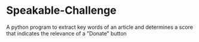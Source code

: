 # Speakable-Challenge
A python program to extract key words of an article and determines a score that indicates the relevance of a "Donate" button

